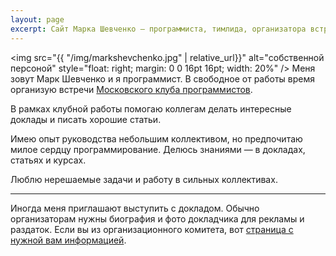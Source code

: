 ```yaml
---
layout: page
excerpt: Сайт Марка Шевченко — программиста, тимлида, организатора встреч Московского клуба программистов.
---
```


<img src="{{ "/img/markshevchenko.jpg" | relative_url}}" alt="собственной персоной" style="float: right; margin: 0 0 16pt 16pt; width: 20%" />
Меня зовут Марк Шевченко и я программист. В свободное от работы время организую встречи
[Московского клуба программистов](https://prog.msk.ru).

В рамках клубной работы помогаю коллегам делать интересные доклады и писать хорошие статьи.

Имею опыт руководства небольшим коллективом, но предпочитаю милое сердцу программирование. Делюсь знаниями — в докладах, статьях и курсах.

Люблю нерешаемые задачи и работу в сильных коллективах.

<hr />

Иногда меня приглашают выступить с докладом. Обычно организаторам нужны биография и фото докладчика для рекламы и раздаток. Если вы из организационного комитета, вот [страница с нужной вам информацией](speaker.md).